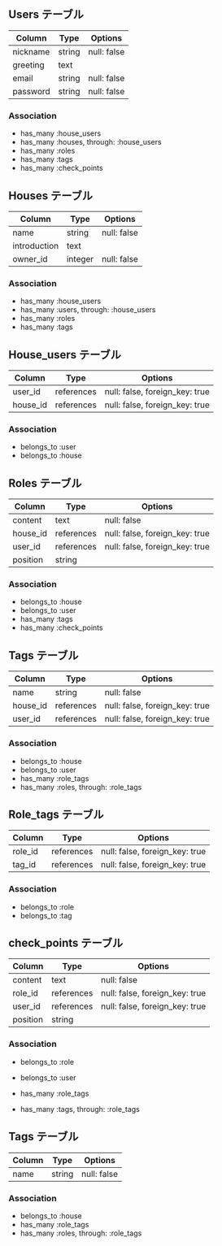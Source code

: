 ## Users テーブル
| Column    | Type   | Options     |
| --------- | ------ | ----------- |
| nickname  | string | null: false |
| greeting  | text   |             |
| email     | string | null: false |
| password  | string | null: false |

### Association
- has_many :house_users
- has_many :houses, through: :house_users
- has_many :roles
- has_many :tags
- has_many :check_points



## Houses テーブル
| Column       | Type    | Options     |
| ------------ | ------- | ------------|
| name         | string  | null: false |
| introduction | text    |             |
| owner_id     | integer | null: false |

### Association
- has_many :house_users
- has_many :users, through: :house_users
- has_many :roles
- has_many :tags



## House_users テーブル
| Column    | Type       | Options                        |
| --------- | ---------- | ------------------------------ |
| user_id   | references | null: false, foreign_key: true |
| house_id  | references | null: false, foreign_key: true |

### Association
- belongs_to :user
- belongs_to :house



## Roles テーブル
| Column   | Type       | Options                        |
| -------- | ---------- | ------------------------------ |
| content  | text       | null: false                    |
| house_id | references | null: false, foreign_key: true | 
| user_id  | references | null: false, foreign_key: true |  
| position | string     |                                |

### Association
- belongs_to :house
- belongs_to :user
- has_many :tags
- has_many :check_points



## Tags テーブル
| Column   | Type       | Options                        |
| ---------| ---------- | ------------------------------ |
| name     | string     | null: false                    |
| house_id | references | null: false, foreign_key: true |
| user_id  | references | null: false, foreign_key: true |  

### Association
- belongs_to :house
- belongs_to :user
- has_many :role_tags
- has_many :roles, through: :role_tags



## Role_tags テーブル
| Column  | Type       | Options                        |
| ------- | ---------- | ------------------------------ |
| role_id | references | null: false, foreign_key: true |
| tag_id  | references | null: false, foreign_key: true |

### Association
- belongs_to :role
- belongs_to :tag



## check_points テーブル
| Column      | Type       | Options                        |
| ----------- | ---------- | ------------------------------ |
| content     | text       | null: false                    |
| role_id     | references | null: false, foreign_key: true |
| user_id     | references | null: false, foreign_key: true | 
| position    | string     |                                |

### Association
- belongs_to :role
- belongs_to :user












- has_many :role_tags
- has_many :tags, through: :role_tags








## Tags テーブル

| Column | Type   | Options     |
| -------| ------ | ----------- |
| name   | string | null: false |

### Association
- belongs_to :house
- has_many :role_tags
- has_many :roles, through: :role_tags

